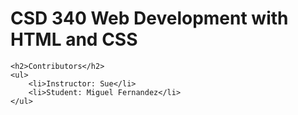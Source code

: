 <!DOCTYPE html>
<html lang="en">
<head>
    <meta charset="UTF-8">
    <meta name="viewport" content="width=device-width, initial-scale=1.0">
    <title>CSD 340 Web Development with HTML and CSS</title>
</head>
<body>
    <h1>CSD 340 Web Development with HTML and CSS</h1>

    <h2>Contributors</h2>
    <ul>
        <li>Instructor: Sue</li>
        <li>Student: Miguel Fernandez</li>
    </ul>
</body>
</html>
